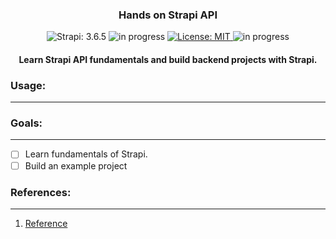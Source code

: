 <h3 align="center">
	Hands on Strapi API
</h3>

<!-- badges -->
<p align="center">

<!-- language -->
<img src="https://img.shields.io/badge/Strapi-3.6.5-purple" alt="Strapi: 3.6.5">

<!-- inprogress or completed -->
<!-- <img src="https://img.shields.io/badge/-completed-green" alt="completed"> -->
	
<!-- inprogress or completed -->
<img src="https://img.shields.io/badge/-in%20progress-red" alt="in progress">
	
<!-- licence -->
<a href="https://github.com/firattamur/7DaysOfStrapiAPI/blob/main/LICENSE">
<img src="https://img.shields.io/badge/License-MIT-lightgrey.svg" alt="License: MIT">
</a>
	
<!-- week of year -->
<img src="https://img.shields.io/badge/week-30-green" alt="in progress">

</p>

<h4 align="center">
	Learn Strapi API fundamentals and build backend projects with Strapi.
</h4>

<h3>
Usage:
</h3><hr>

<h3>
Goals:
</h3><hr>

- [ ] Learn fundamentals of Strapi.
- [ ] Build an example project

<h3>
References:
</h3><hr>

1. [Reference]()
